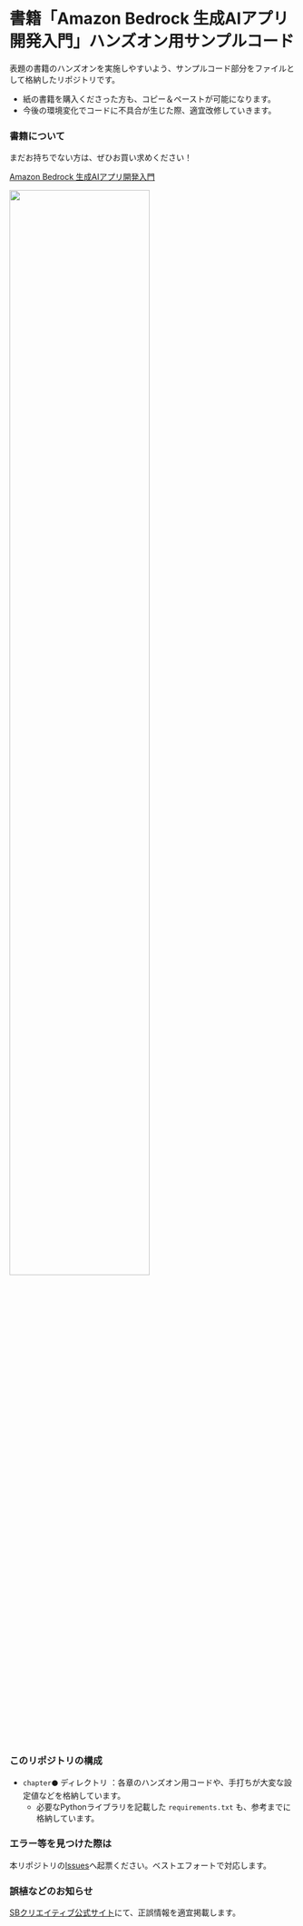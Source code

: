 # 書籍「Amazon Bedrock 生成AIアプリ開発入門」ハンズオン用サンプルコード

表題の書籍のハンズオンを実施しやすいよう、サンプルコード部分をファイルとして格納したリポジトリです。

- 紙の書籍を購入くださった方も、コピー＆ペーストが可能になります。
- 今後の環境変化でコードに不具合が生じた際、適宜改修していきます。


### 書籍について

まだお持ちでない方は、ぜひお買い求めください！

[Amazon Bedrock 生成AIアプリ開発入門](https://www.sbcr.jp/product/4815626440/)

<img src="https://github-production-user-asset-6210df.s3.amazonaws.com/74597894/333667801-6f862dd4-7eff-4eea-abba-9e0b411bdd8d.png?X-Amz-Algorithm=AWS4-HMAC-SHA256&X-Amz-Credential=AKIAVCODYLSA53PQK4ZA%2F20240611%2Fus-east-1%2Fs3%2Faws4_request&X-Amz-Date=20240611T005852Z&X-Amz-Expires=300&X-Amz-Signature=41a6fa7a34799c2dcaab23bf85c90455b4c03cada5dd3af78436a1b6e500f642&X-Amz-SignedHeaders=host&actor_id=74597894&key_id=0&repo_id=775996749" width="70%" />


### このリポジトリの構成

- `chapter⚫️` ディレクトリ ：各章のハンズオン用コードや、手打ちが大変な設定値などを格納しています。
  - 必要なPythonライブラリを記載した `requirements.txt` も、参考までに格納しています。


### エラー等を見つけた際は

本リポジトリの[Issues](https://github.com/minorun365/bedrock-book/issues)へ起票ください。ベストエフォートで対応します。


### 誤植などのお知らせ

[SBクリエイティブ公式サイト](https://www.sbcr.jp/product/4815626440/)にて、正誤情報を適宜掲載します。
